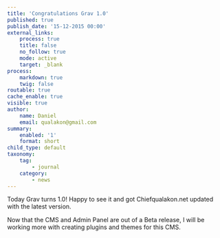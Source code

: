```yaml
---
title: 'Congratulations Grav 1.0'
published: true
publish_date: '15-12-2015 00:00'
external_links:
    process: true
    title: false
    no_follow: true
    mode: active
    target: _blank
process:
    markdown: true
    twig: false
routable: true
cache_enable: true
visible: true
author:
    name: Daniel
    email: qualakon@gmail.com
summary:
    enabled: '1'
    format: short
child_type: default
taxonomy:
    tag:
        - journal
    category:
        - news
---
```


Today Grav turns 1.0! Happy to see it and got Chiefqualakon.net updated with the latest version.

Now that the CMS and Admin Panel are out of a Beta release, I will be working more with creating plugins and themes for this CMS. 